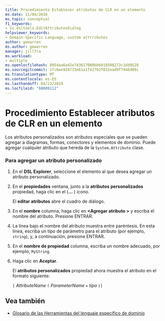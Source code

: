 ```yaml
---
title: Procedimiento Establecer atributos de CLR en un elemento
ms.date: 11/04/2016
ms.topic: conceptual
f1_keywords:
- vs.dsltools.EditAttributesDialog
helpviewer_keywords:
- Domain-Specific Language, custom attrributes
author: gewarren
ms.author: gewarren
manager: jillfra
ms.workload:
- multiple
ms.openlocfilehash: 8954aa6a42e743617080bb6918508273c1dd9528
ms.sourcegitcommit: 1fc6ee928733e61a1f42782f832ead9f7946d00c
ms.translationtype: MT
ms.contentlocale: es-ES
ms.lasthandoff: 04/22/2019
ms.locfileid: "60089112"
---
```

# <a name="how-to-set-clr-attributes-on-an-element"></a>Procedimiento Establecer atributos de CLR en un elemento
Los atributos personalizados son atributos especiales que se pueden agregar a diagramas, formas, conectores y elementos de dominio. Puede agregar cualquier atributo que hereda de la `System.Attribute` clase.

### <a name="to-add-a-custom-attribute"></a>Para agregar un atributo personalizado

1. En el **DSL Explorer**, seleccione el elemento al que desea agregar un atributo personalizado.

2. En el **propiedades** ventana, junto a la **atributos personalizados** propiedad, haga clic en el (**...** ) icono.

     El **editar atributos** abre el cuadro de diálogo.

3. En el **nombre** columna, haga clic en  **\<Agregar atributo >** y escriba el nombre del atributo. Presione ENTRAR.

4. La línea bajo el nombre del atributo muestra entre paréntesis. En esta línea, escriba un tipo de parámetro para el atributo (por ejemplo, `string`), y, a continuación, presione ENTRAR.

5. En el **nombre de propiedad** columna, escriba un nombre adecuado, por ejemplo, `MyString`.

6. Haga clic en **Aceptar**.

     El **atributos personalizados** propiedad ahora muestra el atributo en el formato siguiente:

     `[` *AttributeName* `(` *ParameterName* `=` *tipo* `)]`

## <a name="see-also"></a>Vea también

- [Glosario de las Herramientas del lenguaje específico de dominio](https://msdn.microsoft.com/ca5e84cb-a315-465c-be24-76aa3df276aa)